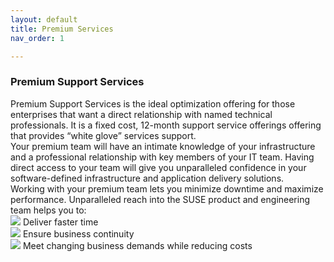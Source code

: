 ```yaml
---
layout: default
title: Premium Services
nav_order: 1

---
```


<h3>Premium Support Services</h3>
Premium Support Services is the ideal optimization offering for those enterprises that want a direct relationship with named technical professionals. It is a fixed cost, 12-month support service offerings offering that provides “white glove” services support.
<br>
Your premium team will have an intimate knowledge of your infrastructure and a professional relationship with key members of your IT team. Having direct access to your team will give you unparalleled confidence in your software-defined infrastructure and application delivery solutions.
<br>
Working with your premium team lets you minimize downtime and maximize performance. Unparalleled reach into the SUSE product and engineering team helps you to:
<br>
<img src="https://www.suse.com/assets/img/company/about-new/premium1.png">
Deliver faster time
<br>
<img src="https://www.suse.com/assets/img/company/about-new/premium2.png">
Ensure business continuity
<br>
<img src="https://www.suse.com/assets/img/company/about-new/premium3.png">
Meet changing business demands while reducing costs
